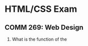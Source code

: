 <h1>HTML/CSS Exam</h1>
<h2>COMM 269: Web Design</h2>

1)	What is the function of the <title> tag?

2)	What are two advantages in keeping CSS rules in a separate file?

3)	What color is #9365A8?

4)	Why might you choose to use <b>main</b> rather than <b>div id=”main”</b>? 

5)	In designing a layout, why would you choose Grid Layout vs. Flexbox?

6)	Consider: <b>background-size: contain</b> and <b>background-size: cover</b>. Explain how these differ.

7)	What two lines of code placed on the CSS page are necessary to make all h1 tags on the attached HTML page display with the font: Roboto Slab (from Google Fonts.)  Assume there are no additional tags overriding the general rule for h1.

8)	What is the HTML to create a link to the St. John Fisher homepage with the words: St. John Fisher College?  

9)	Explain how to position a line of text at exactly 15px from the left and 25 pixels from the bottom of a specific div.  What CSS code is needed and explain how it works.

10)	If you create an images folder next to an index.html file and place an image (bird.jpg) inside the folder, what is the html code (with no CSS needed) to make the image appear on index.html so that it is also accessible for individuals with vision problems.

11)	Identify five errors in the HTML marked: debugme.html.  Assume all the text in black is correct.  Fix the errors right in the code.

12)	Please comment in the 8 blank comment lines on comment.css to explain how the CSS page functions.

13)	Create the page seen with four different screen widths in the four png (specifically: example1, example2, example3, example4).  This is just one page (so just create one HTML and one CSS page).  The images are available in the above Github.  They do not need to be transformed in any way in Photoshop.  Place the finished page in your webserver and place the link on the sheet in which you answer questions #1-10.  


•	Create a zip file with three files:

a)	the Word document in which you answer the questions #1-#10 and provide the link to the solution to question #13.  

b)	The fixed debugme.html 

c)	The fully commented comment.css
